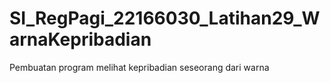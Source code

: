 # SI_RegPagi_22166030_Latihan29_WarnaKepribadian
Pembuatan program melihat kepribadian seseorang dari warna
